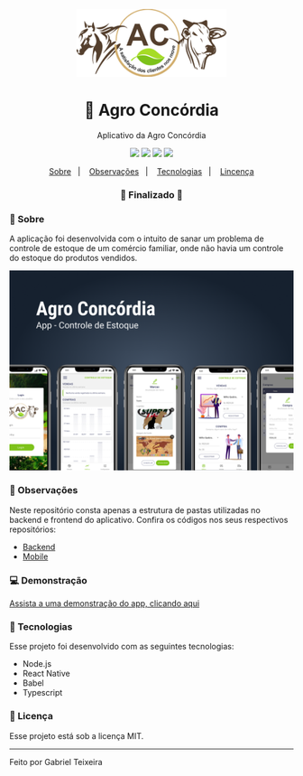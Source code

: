 <p align="center">
  <img src="https://github.com/gabriel-nt/app-agro-concordia/blob/master/mobile/src/assets/logo.png" alt="Agro Concórdia" height="120"/>
</p>

<h1 align="center">
    🚀 Agro Concórdia
</h1>
<p align="center">Aplicativo da Agro Concórdia</p>

<p align="center">
  <img src="https://img.shields.io/static/v1?label=node&message=14.15.0&color=green&logo=node.js" />
  <img src="https://img.shields.io/static/v1?label=react%20native&message=0.64.1&color=blue&logo=react" />
  <img src="https://img.shields.io/badge/last%20commit-july-orange" />
  <img src="https://img.shields.io/badge/license-MIT-success"/>
</p>

<p align="center">
  <a href="#-sobre">Sobre</a>&nbsp;&nbsp;&nbsp;|&nbsp;&nbsp;&nbsp;
  <a href="#-observações">Observações</a>&nbsp;&nbsp;&nbsp;|&nbsp;&nbsp;&nbsp;
  <a href="#-recnologia">Tecnologias</a>&nbsp;&nbsp;&nbsp;|&nbsp;&nbsp;&nbsp;
  <a href="#-licença">Lincença</a>
</p>

<h3 align="center"> 
🚧  Finalizado  🚧
</h3>

### 📌 Sobre 
A aplicação foi desenvolvida com o intuito de sanar um problema de controle de estoque de um comércio familiar, 
onde não havia um controle do estoque do produtos vendidos.

<img src="https://github.com/gabriel-nt/app-agro-concordia/blob/master/mobile/src/assets/capa.png" alt="Capa"/>

### 📘 Observações
Neste repositório consta apenas a estrutura de pastas utilizadas no backend e frontend do aplicativo. 
Confira os códigos nos seus respectivos repositórios:
- <a href="https://github.com/gabriel-nt/agro-concordia-backend" target="_blank">Backend</a>
- <a href="https://github.com/gabriel-nt/agro-concordia-mobile" target="_blank">Mobile</a>

### 💻 Demonstração
<a href="https://drive.google.com/file/d/1JTZyXgHESPiULl0Bdkj9770lP-Po_VuC/view?usp=sharing" target="_blank">Assista a uma demonstração do app, clicando aqui</a>

### 🚀 Tecnologias

Esse projeto foi desenvolvido com as seguintes tecnologias:

- Node.js
- React Native
- Babel
- Typescript

### 📝 Licença

Esse projeto está sob a licença MIT.

<hr/>

Feito por Gabriel Teixeira
